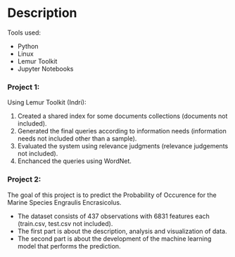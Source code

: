 # Description

Tools used:
  - Python
  - Linux
  - Lemur Toolkit
  - Jupyter Notebooks

### Project 1:
  Using Lemur Toolkit (Indri):
  1. Created a shared index for some documents collections (documents not included).
  2. Generated the final queries according to information needs (information needs not included other than a sample). 
  3. Evaluated the system using relevance judgments (relevance judgements not included).
  4. Enchanced the queries using WordNet.

### Project 2:
  The goal of this project is to predict the Probability of Occurence for the Marine Species Engraulis Encrasicolus.
  - The dataset consists of 437 observations with 6831 features each (train.csv, test.csv not included).
  - The first part is about the description, analysis and visualization of data.
  - The second part is about the development of the machine learning model that performs the prediction.
